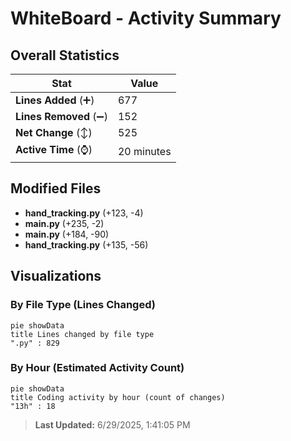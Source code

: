 # WhiteBoard - Activity Summary 

## Overall Statistics

| Stat                   | Value                                                             |
| ---------------------- | ----------------------------------------------------------------- |
| **Lines Added** (➕)   | 677                                          |
| **Lines Removed** (➖) | 152                                        |
| **Net Change** (↕)    | 525                |
| **Active Time** (⌚)   | 20 minutes |


## Modified Files
- **hand_tracking.py** (+123, -4)
- **main.py** (+235, -2)
- **main.py** (+184, -90)
- **hand_tracking.py** (+135, -56)

## Visualizations

### By File Type (Lines Changed)

```mermaid
pie showData
title Lines changed by file type
".py" : 829
```

### By Hour (Estimated Activity Count)

```mermaid
pie showData
title Coding activity by hour (count of changes)
"13h" : 18
```


> **Last Updated:** 6/29/2025, 1:41:05 PM